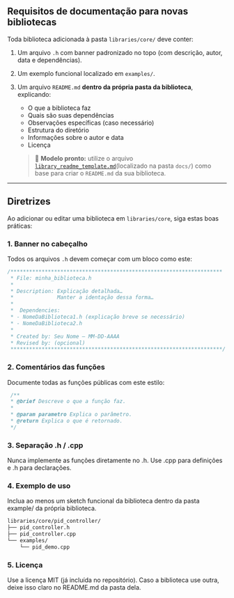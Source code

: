 ## Requisitos de documentação para novas bibliotecas

Toda biblioteca adicionada à pasta `libraries/core/` deve conter:

1. Um arquivo `.h` com banner padronizado no topo (com descrição, autor, data e dependências).
2. Um exemplo funcional localizado em `examples/`.
3. Um arquivo `README.md` **dentro da própria pasta da biblioteca**, explicando:

   - O que a biblioteca faz
   - Quais são suas dependências
   - Observações específicas (caso necessário)
   - Estrutura do diretório
   - Informações sobre o autor e data
   - Licença

   > 📄 **Modelo pronto:** utilize o arquivo [`library_readme_template.md`](docs/library_readme_template.md)(localizado na pasta `docs/`) como base para criar o `README.md` da sua biblioteca.

---

## Diretrizes

Ao adicionar ou editar uma biblioteca em `libraries/core`, siga estas boas práticas:

### 1. Banner no cabeçalho

Todos os arquivos `.h` devem começar com um bloco como este:

```cpp
/********************************************************************
 * File: minha_biblioteca.h
 *
 * Description: Explicação detalhada…
 *              Manter a identação dessa forma…
 *
 *  Dependencies:
 * - NomeDaBiblioteca1.h (explicação breve se necessário)
 * - NomeDaBiblioteca2.h
 *
 * Created by: Seu Nome – MM-DD-AAAA
 * Revised by: (opcional)
 ********************************************************************/
```

### 2. Comentários das funções

Documente todas as funções públicas com este estilo:

```cpp
 /**
 * @brief Descreve o que a função faz.
 *
 * @param parametro Explica o parâmetro.
 * @return Explica o que é retornado.
 */
```

### 3. Separação .h / .cpp

Nunca implemente as funções diretamente no .h. Use .cpp para definições e .h para declarações.

### 4. Exemplo de uso

Inclua ao menos um sketch funcional da biblioteca dentro da pasta example/ da própria biblioteca.

```bash
libraries/core/pid_controller/
├── pid_controller.h
├── pid_controller.cpp
└── examples/
    └── pid_demo.cpp
```

### 5. Licença

Use a licença MIT (já incluída no repositório). Caso a biblioteca use outra, deixe isso claro no README.md da pasta dela.
